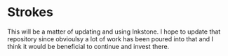 # Strokes

This will be a matter of updating and using Inkstone. 
I hope to update that repository since obvioulsy a lot
of work has been poured into that and I think it would
be beneficial to continue and invest there.